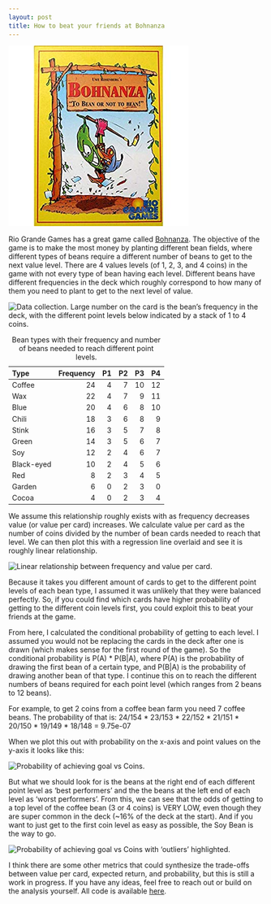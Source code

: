 ```yaml
---
layout: post
title: How to beat your friends at Bohnanza
---
```


![](/images/bohnanza_cover.jpg)

Rio Grande Games has a great game called
[Bohnanza](https://www.amazon.com/gp/product/B00008URUS/ref=as_li_tl?ie=UTF8&camp=1789&creative=9325&creativeASIN=B00008URUS&linkCode=as2&tag=tcashion-20&linkId=20a522f051ebafd8d5e367eb94d6a1b9).
The objective of the game is to make the most money by planting
different bean fields, where different types of beans require a
different number of beans to get to the next value level. There are 4
values levels (of 1, 2, 3, and 4 coins) in the game with not every type
of bean having each level. Different beans have different frequencies in
the deck which roughly correspond to how many of them you need to plant
to get to the next level of value.   

![*Data collection. Large number on the card is the bean’s frequency in
the deck, with the different point levels below indicated by a stack of
1 to 4 coins.*](/images/bean_types.png)  

<table>
<caption>Bean types with their frequency and number of beans needed to reach different point levels.</caption>
<thead>
<tr class="header">
<th style="text-align: left;">Type    </th>
<th style="text-align: right;">Frequency    </th>
<th style="text-align: right;">P1    </th>
<th style="text-align: right;">P2    </th>
<th style="text-align: right;">P3    </th>
<th style="text-align: right;">P4    </th>
</tr>
</thead>
<tbody>
<tr class="odd">
<td style="text-align: left;">Coffee</td>
<td style="text-align: right;">24</td>
<td style="text-align: right;">4</td>
<td style="text-align: right;">7</td>
<td style="text-align: right;">10</td>
<td style="text-align: right;">12</td>
</tr>
<tr class="even">
<td style="text-align: left;">Wax</td>
<td style="text-align: right;">22</td>
<td style="text-align: right;">4</td>
<td style="text-align: right;">7</td>
<td style="text-align: right;">9</td>
<td style="text-align: right;">11</td>
</tr>
<tr class="odd">
<td style="text-align: left;">Blue</td>
<td style="text-align: right;">20</td>
<td style="text-align: right;">4</td>
<td style="text-align: right;">6</td>
<td style="text-align: right;">8</td>
<td style="text-align: right;">10</td>
</tr>
<tr class="even">
<td style="text-align: left;">Chili</td>
<td style="text-align: right;">18</td>
<td style="text-align: right;">3</td>
<td style="text-align: right;">6</td>
<td style="text-align: right;">8</td>
<td style="text-align: right;">9</td>
</tr>
<tr class="odd">
<td style="text-align: left;">Stink</td>
<td style="text-align: right;">16</td>
<td style="text-align: right;">3</td>
<td style="text-align: right;">5</td>
<td style="text-align: right;">7</td>
<td style="text-align: right;">8</td>
</tr>
<tr class="even">
<td style="text-align: left;">Green</td>
<td style="text-align: right;">14</td>
<td style="text-align: right;">3</td>
<td style="text-align: right;">5</td>
<td style="text-align: right;">6</td>
<td style="text-align: right;">7</td>
</tr>
<tr class="odd">
<td style="text-align: left;">Soy</td>
<td style="text-align: right;">12</td>
<td style="text-align: right;">2</td>
<td style="text-align: right;">4</td>
<td style="text-align: right;">6</td>
<td style="text-align: right;">7</td>
</tr>
<tr class="even">
<td style="text-align: left;">Black-eyed</td>
<td style="text-align: right;">10</td>
<td style="text-align: right;">2</td>
<td style="text-align: right;">4</td>
<td style="text-align: right;">5</td>
<td style="text-align: right;">6</td>
</tr>
<tr class="odd">
<td style="text-align: left;">Red</td>
<td style="text-align: right;">8</td>
<td style="text-align: right;">2</td>
<td style="text-align: right;">3</td>
<td style="text-align: right;">4</td>
<td style="text-align: right;">5</td>
</tr>
<tr class="even">
<td style="text-align: left;">Garden</td>
<td style="text-align: right;">6</td>
<td style="text-align: right;">0</td>
<td style="text-align: right;">2</td>
<td style="text-align: right;">3</td>
<td style="text-align: right;">0</td>
</tr>
<tr class="odd">
<td style="text-align: left;">Cocoa</td>
<td style="text-align: right;">4</td>
<td style="text-align: right;">0</td>
<td style="text-align: right;">2</td>
<td style="text-align: right;">3</td>
<td style="text-align: right;">4</td>
</tr>
</tbody>
</table>

We assume this relationship roughly exists with as frequency decreases
value (or value per card) increases. We calculate value per card as the
number of coins divided by the number of bean cards needed to reach that
level. We can then plot this with a regression line overlaid and see it
is roughly linear relationship.

![*Linear relationship between frequency and value per
card.*](/images/frequency-vs-value-1.png)

Because it takes you different amount of cards to get to the different
point levels of each bean type, I assumed it was unlikely that they were
balanced perfectly. So, if you could find which cards have higher
probability of getting to the different coin levels first, you could
exploit this to beat your friends at the game.

From here, I calculated the conditional probability of getting to each
level. I assumed you would not be replacing the cards in the deck after
one is drawn (which makes sense for the first round of the game). So the
conditional probability is P(A) \* P(B|A), where P(A) is the probability
of drawing the first bean of a certain type, and P(B|A) is the
probability of drawing another bean of that type. I continue this on to
reach the different numbers of beans required for each point level
(which ranges from 2 beans to 12 beans).

For example, to get 2 coins from a coffee bean farm you need 7 coffee
beans. The probability of that is: 24/154 \* 23/153 \* 22/152 \* 21/151
\* 20/150 \* 19/149 \* 18/148 = 9.75e-07

When we plot this out with probability on the x-axis and point values on
the y-axis it looks like this:

![*Probability of achieving goal vs
Coins.*](/images/main-plot-1.png)

But what we should look for is the beans at the right end of each
different point level as ‘best performers’ and the the beans at the left
end of each level as ‘worst performers’. From this, we can see that the
odds of getting to a top level of the coffee bean (3 or 4 coins) is VERY
LOW, even though they are super common in the deck (~16% of the deck at
the start). And if you want to just get to the first coin level as easy
as possible, the Soy Bean is the way to go.

![*Probability of achieving goal vs Coins with ‘outliers’
highlighted.*](/images/outlier-plot-1.png)

I think there are some other metrics that could synthesize the
trade-offs between value per card, expected return, and probability, but
this is still a work in progress. If you have any ideas, feel free to
reach out or build on the analysis yourself. All code is available
[here](https://github.com/timcashion/bohnanza).
